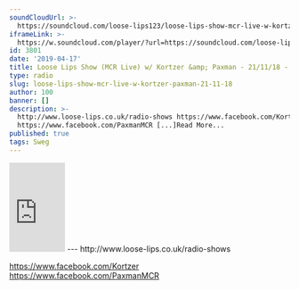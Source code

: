 ```yaml
---
soundCloudUrl: >-
  https://soundcloud.com/loose-lips123/loose-lips-show-mcr-live-w-kortzer-paxman-211118
iframeLink: >-
  https://w.soundcloud.com/player/?url=https://soundcloud.com/loose-lips123/loose-lips-show-mcr-live-w-kortzer-paxman-211118&color=00aabb&auto_play=false&hide_related=false&show_comments=true&show_user=true&show_reposts=false
id: 3801
date: '2019-04-17'
title: Loose Lips Show (MCR Live) w/ Kortzer &amp; Paxman - 21/11/18 - Loose Lips
type: radio
slug: loose-lips-show-mcr-live-w-kortzer-paxman-21-11-18
author: 100
banner: []
description: >-
  http://www.loose-lips.co.uk/radio-shows https://www.facebook.com/Kortzer
  https://www.facebook.com/PaxmanMCR [...]Read More...
published: true
tags: Sweg
---
```

<iframe id="sc-widget" title="title" width="100" height="160" scrolling="no" frameborder="yes" allow="autoplay" src="https://w.soundcloud.com/player/?url=https://soundcloud.com/loose-lips123/loose-lips-show-mcr-live-w-kortzer-paxman-211118&amp;color=00aabb&amp;auto_play=false&amp;hide_related=false&amp;show_comments=true&amp;show_user=true&amp;show_reposts=false"></iframe>
---
http://www.loose-lips.co.uk/radio-shows

https://www.facebook.com/Kortzer  
https://www.facebook.com/PaxmanMCR